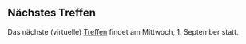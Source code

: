 ## Nächstes Treffen
Das nächste (virtuelle) [Treffen](/Treffen/Termine/09_2021/) findet am Mittwoch, 1. September statt.
